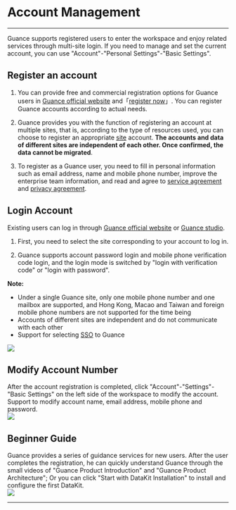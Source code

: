 # Account Management
---

Guance supports registered users to enter the workspace and enjoy related services through multi-site login. If you need to manage and set the current account, you can use "Account"-"Personal Settings"-"Basic Settings".


## Register an account

1. You can provide free and commercial registration options for Guance users in [Guance official website](https://www.guance.com/) and「[register now](https://auth.guance.com/businessRegister)」. You can register Guance accounts according to actual needs.

2. Guance provides you with the function of registering an account at multiple sites, that is, according to the type of resources used, you can choose to register an appropriate [site](../getting-started/necessary-for-beginners/select-site.md) account. **The accounts and data of different sites are independent of each other. Once confirmed, the data cannot be migrated**.

3. To register as a Guance user, you need to fill in personal information such as email address, name and mobile phone number, improve the enterprise team information, and read and agree to [service agreement](../agreements/service-agreement.md) and [privacy agreement](../agreements/app-privacy-policy.md).


## Login Account

Existing users can log in through [Guance official website](https://www.guance.com/) or [Guance studio](https://auth.guance.com/loginpsw).

1. First, you need to select the site corresponding to your account to log in.

2. Guance supports account password login and mobile phone verification code login, and the login mode is switched by "login with verification code" or "login with password".



**Note:**

- Under a single Guance site, only one mobile phone number and one mailbox are supported, and Hong Kong, Macao and Taiwan and foreign mobile phone numbers are not supported for the time being
- Accounts of different sites are independent and do not communicate with each other
- Support for selecting [SSO](../management/sso/index.md) to Guance

![](img/13.site_1.png)

## Modify Account Number


After the account registration is completed, click "Account"-"Settings"-"Basic Settings" on the left side of the workspace to modify the account. Support to modify account name, email address, mobile phone and password.<br />![](img/1-space-1130.png)


## Beginner Guide

Guance provides a series of guidance services for new users. After the user completes the registration, he can quickly understand Guance through the small videos of "Guance Product Introduction" and "Guance Product Architecture"; Or you can click "Start with DataKit Installation" to install and configure the first DataKit. <br />![](img/1-free-start-1109.png)


---

